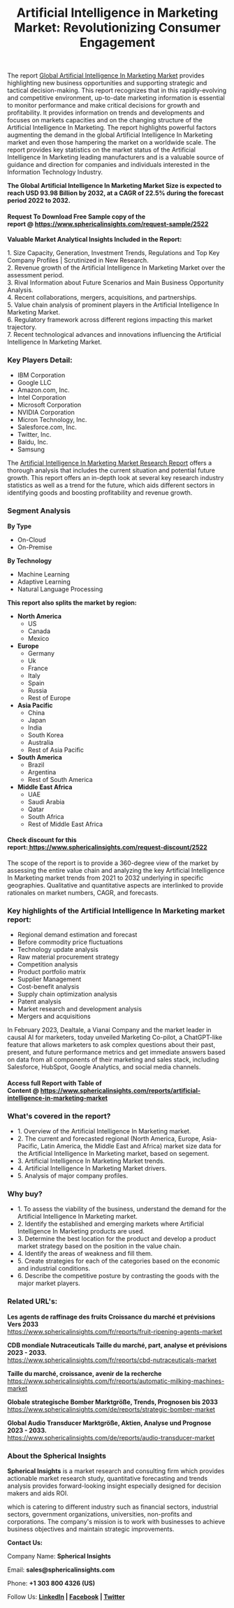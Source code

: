 <h1 style="text-align: center;">Artificial Intelligence in Marketing Market: Revolutionizing Consumer Engagement</h1>
<p>&nbsp;</p>
<p>The report&nbsp;<a href="https://www.sphericalinsights.com/reports/artificial-intelligence-in-marketing-market" target="_blank" rel="noopener noreferrer">Global Artificial Intelligence In Marketing Market</a>&nbsp;provides highlighting new business opportunities and supporting strategic and tactical decision-making. This report recognizes that in this rapidly-evolving and competitive environment, up-to-date marketing information is essential to monitor performance and make critical decisions for growth and profitability. It provides information on trends and developments and focuses on markets capacities and on the changing structure of the Artificial Intelligence In Marketing. The report highlights powerful factors augmenting the demand in the global Artificial Intelligence In Marketing market and even those hampering the market on a worldwide scale. The report provides key statistics on the market status of the Artificial Intelligence In Marketing leading manufacturers and is a valuable source of guidance and direction for companies and individuals interested in the Information Technology Industry.</p>
<p><strong>The Global Artificial Intelligence In Marketing Market Size is expected to reach USD 93.98 Billion by 2032, at a CAGR of 22.5% during the forecast period 2022 to 2032.</strong></p>
<h4><strong>Request To Download Free Sample copy of the report&nbsp;@&nbsp;<a href="https://www.sphericalinsights.com/request-sample/2522" target="_blank" rel="noopener noreferrer">https://www.sphericalinsights.com/request-sample/2522</a></strong></h4>
<p><strong>Valuable Market Analytical Insights Included in the Report:</strong></p>
<p>1. Size Capacity, Generation, Investment Trends, Regulations and Top Key Company Profiles | Scrutinized in New Research.<br />2. Revenue growth of the Artificial Intelligence In Marketing Market over the assessment period.<br />3. Rival Information about Future Scenarios and Main Business Opportunity Analysis.<br />4. Recent collaborations, mergers, acquisitions, and partnerships.<br />5. Value chain analysis of prominent players in the Artificial Intelligence In Marketing Market.<br />6. Regulatory framework across different regions impacting this market trajectory.<br />7. Recent technological advances and innovations influencing the Artificial Intelligence In Marketing Market.</p>
<h3><strong>Key Players Detail:</strong></h3>
<ul>
<li>IBM Corporation</li>
<li>Google LLC</li>
<li>Amazon.com, Inc.</li>
<li>Intel Corporation</li>
<li>Microsoft Corporation</li>
<li>NVIDIA Corporation</li>
<li>Micron Technology, Inc.</li>
<li>Salesforce.com, Inc.</li>
<li>Twitter, Inc.</li>
<li>Baidu, Inc.</li>
<li>Samsung</li>
</ul>
<p>The&nbsp;<a href="https://www.sphericalinsights.com/reports/artificial-intelligence-in-marketing-market" target="_blank" rel="noopener noreferrer">Artificial Intelligence In Marketing Market Research Report</a>&nbsp;offers a thorough analysis that includes the current situation and potential future growth. This report offers an in-depth look at several key research industry statistics as well as a trend for the future, which aids different sectors in identifying goods and boosting profitability and revenue growth.</p>
<h3><strong>Segment Analysis</strong></h3>
<p><strong>By Type</strong></p>
<ul>
<li>On-Cloud</li>
<li>On-Premise</li>
</ul>
<p><strong>By Technology</strong></p>
<ul>
<li>Machine Learning</li>
<li>Adaptive Learning</li>
<li>Natural Language Processing</li>
</ul>
<p><strong>This report also splits the market by region:</strong></p>
<ul>
<li><strong>North America</strong>
<ul>
<li>US</li>
<li>Canada</li>
<li>Mexico</li>
</ul>
</li>
<li><strong>Europe</strong>
<ul>
<li>Germany</li>
<li>Uk</li>
<li>France</li>
<li>Italy</li>
<li>Spain</li>
<li>Russia</li>
<li>Rest of Europe</li>
</ul>
</li>
<li><strong>Asia Pacific</strong>
<ul>
<li>China</li>
<li>Japan</li>
<li>India</li>
<li>South Korea</li>
<li>Australia</li>
<li>Rest of Asia Pacific</li>
</ul>
</li>
<li><strong>South America</strong>
<ul>
<li>Brazil</li>
<li>Argentina</li>
<li>Rest of South America</li>
</ul>
</li>
<li><strong>Middle East Africa</strong>
<ul>
<li>UAE</li>
<li>Saudi Arabia</li>
<li>Qatar</li>
<li>South Africa</li>
<li>Rest of Middle East Africa</li>
</ul>
</li>
</ul>
<h4>Check discount for this report:<a href="https://www.sphericalinsights.com/request-discount/2522" target="_blank" rel="noopener noreferrer">&nbsp;https://www.sphericalinsights.com/request-discount/2522</a></h4>
<p>The scope of the report is to provide a 360-degree view of the market by assessing the entire value chain and analyzing the key Artificial Intelligence In Marketing market trends from 2021 to 2032 underlying in specific geographies. Qualitative and quantitative aspects are interlinked to provide rationales on market numbers, CAGR, and forecasts.</p>
<h3><strong>Key highlights of the Artificial Intelligence In Marketing market report:</strong></h3>
<ul>
<li>Regional demand estimation and forecast</li>
<li>Before commodity price fluctuations</li>
<li>Technology update analysis</li>
<li>Raw material procurement strategy</li>
<li>Competition analysis</li>
<li>Product portfolio matrix</li>
<li>Supplier Management</li>
<li>Cost-benefit analysis</li>
<li>Supply chain optimization analysis</li>
<li>Patent analysis</li>
<li>Market research and development analysis</li>
<li>Mergers and acquisitions</li>
</ul>
<p>In February 2023, Dealtale, a Vianai Company and the market leader in causal AI for marketers, today unveiled Marketing Co-pilot, a ChatGPT-like feature that allows marketers to ask complex questions about their past, present, and future performance metrics and get immediate answers based on data from all components of their marketing and sales stack, including Salesforce, HubSpot, Google Analytics, and social media channels.</p>
<h4>Access full Report with Table of Content&nbsp;@&nbsp;<a href="https://www.sphericalinsights.com/reports/artificial-intelligence-in-marketing-market" target="_blank" rel="noopener noreferrer">https://www.sphericalinsights.com/reports/artificial-intelligence-in-marketing-market</a></h4>
<h3><strong>What's covered in the report?</strong></h3>
<ul>
<li>1. Overview of the Artificial Intelligence In Marketing market.</li>
<li>2. The current and forecasted regional (North America, Europe, Asia-Pacific, Latin America, the Middle East and Africa) market size data for the Artificial Intelligence In Marketing market, based on segement.</li>
<li>3. Artificial Intelligence In Marketing Market trends.</li>
<li>4. Artificial Intelligence In Marketing Market drivers.</li>
<li>5. Analysis of major company profiles.</li>
</ul>
<h3><strong>Why buy?</strong></h3>
<ul>
<li>1. To assess the viability of the business, understand the demand for the Artificial Intelligence In Marketing market.</li>
<li>2. Identify the established and emerging markets where Artificial Intelligence In Marketing products are used.</li>
<li>3. Determine the best location for the product and develop a product market strategy based on the position in the value chain.</li>
<li>4. Identify the areas of weakness and fill them.</li>
<li>5. Create strategies for each of the categories based on the economic and industrial conditions.</li>
<li>6. Describe the competitive posture by contrasting the goods with the major market players.</li>
</ul>
<h3><strong>Related URL's:</strong></h3>
<p><strong>Les agents de raffinage des fruits Croissance du march&eacute; et pr&eacute;visions Vers 2033</strong><br /><a href="https://www.sphericalinsights.com/fr/reports/fruit-ripening-agents-market" rel="nofollow">https://www.sphericalinsights.com/fr/reports/fruit-ripening-agents-market</a>&nbsp;</p>
<p><strong>CDB mondiale Nutraceuticals Taille du march&eacute;, part, analyse et pr&eacute;visions 2023 - 2033.</strong><br /><a href="https://www.sphericalinsights.com/fr/reports/cbd-nutraceuticals-market" rel="nofollow">https://www.sphericalinsights.com/fr/reports/cbd-nutraceuticals-market</a>&nbsp;</p>
<p><strong>Taille du march&eacute;, croissance, avenir de la recherche</strong><br /><a href="https://www.sphericalinsights.com/fr/reports/automatic-milking-machines-market" rel="nofollow">https://www.sphericalinsights.com/fr/reports/automatic-milking-machines-market</a>&nbsp;</p>
<p><strong>Globale strategische Bomber Marktgr&ouml;&szlig;e, Trends, Prognosen bis 2033</strong><br /><a href="https://www.sphericalinsights.com/de/reports/strategic-bomber-market" rel="nofollow">https://www.sphericalinsights.com/de/reports/strategic-bomber-market</a>&nbsp;</p>
<p><strong>Global Audio Transducer Marktgr&ouml;&szlig;e, Aktien, Analyse und Prognose 2023 - 2033.</strong><br /><a href="https://www.sphericalinsights.com/de/reports/audio-transducer-market" rel="nofollow">https://www.sphericalinsights.com/de/reports/audio-transducer-market</a>&nbsp;</p>
<h3><strong>About the Spherical Insights</strong></h3>
<p><strong>Spherical Insights</strong>&nbsp;is a market research and consulting firm which provides actionable market research study, quantitative forecasting and trends analysis provides forward-looking insight especially designed for decision makers and aids ROI.</p>
<p>which is catering to different industry such as financial sectors, industrial sectors, government organizations, universities, non-profits and corporations. The company's mission is to work with businesses to achieve business objectives and maintain strategic improvements.</p>
<p><strong>Contact Us:</strong></p>
<p>Company Name:&nbsp;<strong>Spherical Insights</strong></p>
<p>Email:&nbsp;<strong>sales@sphericalinsights.com</strong></p>
<p>Phone:&nbsp;<strong>+1 303 800 4326 (US)</strong></p>
<p>Follow Us:&nbsp;<strong><a href="https://www.linkedin.com/company/spherical-insight/" rel="nofollow"><u>LinkedIn</u></a>&nbsp;|&nbsp;<a href="https://www.facebook.com/sphericalinsights22" rel="nofollow"><u>Facebook</u></a>&nbsp;|&nbsp;<a href="https://twitter.com/SInsights_US" rel="nofollow"><u>Twitter</u></a></strong></p>
